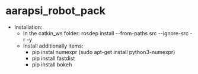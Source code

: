 # aarapsi_robot_pack

- Installation:
  - In the catkin_ws folder: rosdep install --from-paths src --ignore-src -r -y
  - Install additionally items:
    - pip instal numexpr (sudo apt-get install python3-numexpr)
    - pip install fastdist
    - pip install bokeh
